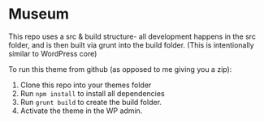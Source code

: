 Museum
======

This repo uses a src & build structure- all development happens in the src folder, and is then built via grunt into the build folder. (This is intentionally similar to WordPress core)

To run this theme from github (as opposed to me giving you a zip):

1. Clone this repo into your themes folder
2. Run `npm install` to install all dependencies
3. Run `grunt build` to create the build folder.
4. Activate the theme in the WP admin.
